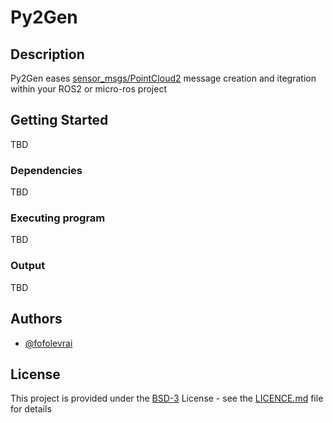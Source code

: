 # Py2Gen

## Description

Py2Gen eases [sensor_msgs/PointCloud2](https://docs.ros.org/en/ros2_packages/rolling/api/sensor_msgs/interfaces/msg/PointCloud2.html) message creation and itegration within your ROS2 or micro-ros project

## Getting Started

TBD


### Dependencies

TBD

### Executing program

TBD

### Output

TBD

## Authors

* [@fofolevrai](https://github.com/fofolevrai)



## License

This project is provided under the [BSD-3](https://opensource.org/license/bsd-3-clause) License - see the [LICENCE.md](LICENCE.md) file for details


